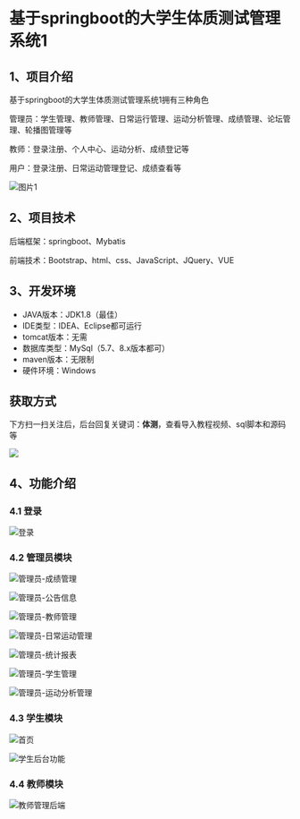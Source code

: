 # 基于springboot的大学生体质测试管理系统1



## 1、项目介绍

基于springboot的大学生体质测试管理系统1拥有三种角色

管理员：学生管理、教师管理、日常运行管理、运动分析管理、成绩管理、论坛管理、轮播图管理等

教师：登录注册、个人中心、运动分析、成绩登记等

用户：登录注册、日常运动管理登记、成绩查看等

![图片1](https://www.codeshop.fun/Typora-Images/202311142222590.png)


## 2、项目技术

后端框架：springboot、Mybatis

前端技术：Bootstrap、html、css、JavaScript、JQuery、VUE

## 3、开发环境

- JAVA版本：JDK1.8（最佳）
- IDE类型：IDEA、Eclipse都可运行
- tomcat版本：无需
- 数据库类型：MySql（5.7、8.x版本都可） 
- maven版本：无限制
- 硬件环境：Windows
## 获取方式

下方扫一扫关注后，后台回复关键词：**体测**，查看导入教程视频、sql脚本和源码等

 ![](https://www.codeshop.fun/Typora-Images/202205281253739.png)

## 4、功能介绍

### 4.1 登录

![登录](https://www.codeshop.fun/Typora-Images/202311142222502.jpg)

### 4.2 管理员模块

![管理员-成绩管理](https://www.codeshop.fun/Typora-Images/202311142222808.jpg)

![管理员-公告信息](https://www.codeshop.fun/Typora-Images/202311142222833.jpg)

![管理员-教师管理](https://www.codeshop.fun/Typora-Images/202311142222841.jpg)

![管理员-日常运动管理](https://www.codeshop.fun/Typora-Images/202311142222863.jpg)

![管理员-统计报表](https://www.codeshop.fun/Typora-Images/202311142222883.jpg)

![管理员-学生管理](https://www.codeshop.fun/Typora-Images/202311142222893.jpg)

![管理员-运动分析管理](https://www.codeshop.fun/Typora-Images/202311142222270.jpg)

### 4.3 学生模块

![首页](https://www.codeshop.fun/Typora-Images/202311142222935.jpg)

![学生后台功能](https://www.codeshop.fun/Typora-Images/202311142222739.jpg)

### 4.4 教师模块

![教师管理后端](https://www.codeshop.fun/Typora-Images/202311142222412.jpg)

